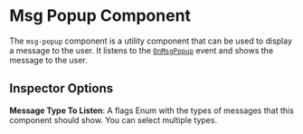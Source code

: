 # Msg Popup Component

The `msg-popup` component is a utility component that can be used to display a message to the user. It listens to the [`OnMsgPopup`](../../managing-lobbies/lobby-manager.md#onmsgpopup) event and shows the message to the user.

## Inspector Options

**Message Type To Listen**: A flags Enum with the types of messages that this component should show. You can select multiple types.
